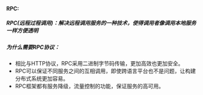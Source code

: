 #### RPC:

##### RPC(远程过程调用)：解决远程调用服务的一种技术，使得调用者像调用本地服务一样方便透明



##### 为什么需要RPC协议：

- 相比与HTTP协议，RPC采用二进制字节码传输，更加高效也更加安全。
- RPC可以保证不同服务之间的互相调用，即使跨语言平台也不是问题，让构建分布式系统更加容易。
- RPC框架都有服务降级，流量控制的功能，保证服务的高可用。



